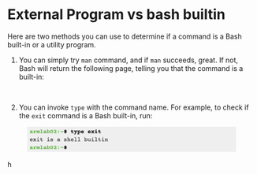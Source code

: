 # External Program vs bash builtin

Here are two methods you can use to determine if a command is a Bash built-in or a utility program.&#x20;

1. You can simply try `man` command, and if `man` succeeds, great. If not, Bash will return the following page, telling you that the command is a built-in:&#x20;

<figure><img src="https://lh4.googleusercontent.com/5k7q2Hl7hgogOQytiVUs5j1rgyHocnot1xIbIO-FFAaVkpOZy2e9Cm-APpoccvWTyjw1Yx6GCZCBydMULp9QvjzWFh1aB3tju7oNRUJktapPZwJzNMMycoWxH296Ez0BdCO_pjIz7TSszFff65CWH3g" alt="" width="563"><figcaption></figcaption></figure>

2. You can invoke `type` with the command name. For example, to check if the `exit` command is a Bash built-in, run:

<div align="left">

<figure><img src="../.gitbook/assets/Screenshot 2023-04-25 at 8.00.25 PM.png" alt=""><figcaption></figcaption></figure>

</div>

h
